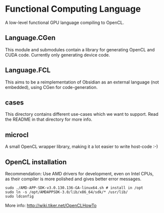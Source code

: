 Functional Computing Language
=============================
A low-level functional GPU language compiling to OpenCL.

Language.CGen
--------------
This module and submodules contain a library for generating OpenCL and
CUDA code. Currently only generating device code.

Language.FCL
----------------------
This aims to be a reimplementation of Obsidian as an external language
(not embedded), using CGen for code-generation.

cases
-----
This directory contains different use-cases which we want to
support. Read the README in that directory for more info.

microcl
-------
A small OpenCL wrapper library, making it a lot easier to write
host-code :-)


OpenCL installation
-------------------
Recommendation: Use AMD drivers for development, even on Intel CPUs,
as their compiler is more polished and gives better error messages.

    sudo ./AMD-APP-SDK-v3.0.130.136-GA-linux64.sh # install in /opt
    sudo ln -s /opt/AMDAPPSDK-3.0/lib/x86_64/sdk/* /usr/lib/
    sudo ldconfig


More info: http://wiki.tiker.net/OpenCLHowTo